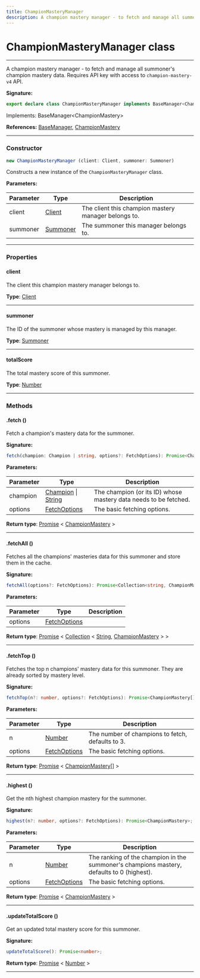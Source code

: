 ```yaml
---
title: ChampionMasteryManager
description: A champion mastery manager - to fetch and manage all summoner's champion mastery data.   Requires API key with access to `champion-mastery-v4` API.
---
```


# ChampionMasteryManager class

---

A champion mastery manager - to fetch and manage all summoner's champion mastery data.   Requires API key with access to `champion-mastery-v4` API.

**Signature:**

```ts
export declare class ChampionMasteryManager implements BaseManager<ChampionMastery> 
```

Implements: BaseManager&lt;ChampionMastery&gt;

**References:** [BaseManager](/api/basemanager), [ChampionMastery](/api/championmastery)

---

### Constructor

```ts
new ChampionMasteryManager (client: Client, summoner: Summoner)
```

Constructs a new instance of the `ChampionMasteryManager` class.

**Parameters:**

| Parameter | Type | Description |
| --------- | ---- | ----------- |
| client | [Client](/api/client) | The client this champion mastery manager belongs to. |
| summoner | [Summoner](/api/summoner) | The summoner this manager belongs to. |
---

### Properties

#### client

The client this champion mastery manager belongs to.



**Type**: [Client](/api/client)

---

#### summoner

The ID of the summoner whose mastery is managed by this manager.



**Type**: [Summoner](/api/summoner)

---

#### totalScore

The total mastery score of this summoner.



**Type**: [Number](https://developer.mozilla.org/en-US/docs/Web/JavaScript/Reference/Global_Objects/Number)

---

### Methods

#### .fetch ()

Fetch a champion's mastery data for the summoner.




**Signature:**

```ts
fetch(champion: Champion | string, options?: FetchOptions): Promise<ChampionMastery>;
```

**Parameters:**

| Parameter | Type | Description |
| --------- | ---- | ----------- |
| champion | [Champion](/api/champion) \| [String](https://developer.mozilla.org/en-US/docs/Web/JavaScript/Reference/Global_Objects/String) | The champion (or its ID) whose mastery data needs to be fetched. |
| options | [FetchOptions](/api/fetchoptions) | The basic fetching options. |

**Return type**: [Promise](https://developer.mozilla.org/en-US/docs/Web/JavaScript/Reference/Global_Objects/Promise) \< [ChampionMastery](/api/championmastery) \>

---

#### .fetchAll ()

Fetches all the champions' masteries data for this summoner and store them in the cache.



**Signature:**

```ts
fetchAll(options?: FetchOptions): Promise<Collection<string, ChampionMastery>>;
```

**Parameters:**

| Parameter | Type | Description |
| --------- | ---- | ----------- |
| options | [FetchOptions](/api/fetchoptions) |  |

**Return type**: [Promise](https://developer.mozilla.org/en-US/docs/Web/JavaScript/Reference/Global_Objects/Promise) \< [Collection](https://discord.js.org/#/docs/collection/stable/class/Collection) \< [String](https://developer.mozilla.org/en-US/docs/Web/JavaScript/Reference/Global_Objects/String), [ChampionMastery](/api/championmastery) \> \>

---

#### .fetchTop ()

Fetches the top n champions' mastery data for this summoner. They are already sorted by mastery level.




**Signature:**

```ts
fetchTop(n?: number, options?: FetchOptions): Promise<ChampionMastery[]>;
```

**Parameters:**

| Parameter | Type | Description |
| --------- | ---- | ----------- |
| n | [Number](https://developer.mozilla.org/en-US/docs/Web/JavaScript/Reference/Global_Objects/Number) | The number of champions to fetch, defaults to 3. |
| options | [FetchOptions](/api/fetchoptions) | The basic fetching options. |

**Return type**: [Promise](https://developer.mozilla.org/en-US/docs/Web/JavaScript/Reference/Global_Objects/Promise) \< [ChampionMastery](/api/championmastery)[] \>

---

#### .highest ()

Get the nth highest champion mastery for the summoner.




**Signature:**

```ts
highest(n?: number, options?: FetchOptions): Promise<ChampionMastery>;
```

**Parameters:**

| Parameter | Type | Description |
| --------- | ---- | ----------- |
| n | [Number](https://developer.mozilla.org/en-US/docs/Web/JavaScript/Reference/Global_Objects/Number) | The ranking of the champion in the summoner's champions mastery, defaults to 0 (highest). |
| options | [FetchOptions](/api/fetchoptions) | The basic fetching options. |

**Return type**: [Promise](https://developer.mozilla.org/en-US/docs/Web/JavaScript/Reference/Global_Objects/Promise) \< [ChampionMastery](/api/championmastery) \>

---

#### .updateTotalScore ()

Get an updated total mastery score for this summoner.



**Signature:**

```ts
updateTotalScore(): Promise<number>;
```


**Return type**: [Promise](https://developer.mozilla.org/en-US/docs/Web/JavaScript/Reference/Global_Objects/Promise) \< [Number](https://developer.mozilla.org/en-US/docs/Web/JavaScript/Reference/Global_Objects/Number) \>

---

